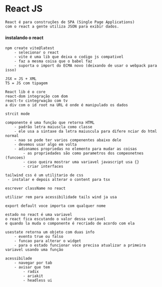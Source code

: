 # React JS

    React é para construções de SPA (Single Page Applications)
    com o react a gente utiliza JSON para exibir dados.
#### instalando o react

    npm create vite@latest
        - selecionar o react
        - vite é uma lib que deixa o codigo js compativel
        - faz a mesma coisa que o babel faz
        - suporta o import do ECMA novo (deixando de usar o webpack para isso)

    JSX = JS + XML
    TS = JS com tipagem

    React lib é o core
    react-dom integração com dom
    react-tv cintegrwação com tv
    a div com o id root na URL é onde é manipulado os dados

    strcit mode

    componente é uma função que retorna HTML
        - padrão letra maiuscla como classe
        - ele usa a sintaxe da letra maiuscula para difere nciar do html normal
        - nao se pode ter varios compenentes abaixo dele
        - devemos usar algo em volta
        - adionamos propriedas no elemento para mudar as coisas
            - as propriedades são como parametros dos compeonetnes (funcoes)
            - caso queira mostrar uma variavel javascript usa {}
            - criar interfaces
    
    tailwind css é um utilitario de css
     - instalar e depois alterar o content para tsx

    escrever className no react

    utilizar rem para acessibilidade tails wind ja usa

    export default voce importa com qualquer nome

    estado no react é uma variavel
    o react fica escutando o valor dessa variavel
    e quando la muda o componente é recriado de acordo com ela

    usestate retorna um objeto com duas info
        - evento true ou falso
        - funcao para alterar o widget
        - para o estado funcionar voce precisa atualizar a primeira variavel usando uma função

    acessibilade
        - navegar por tab
        - avisar que tem
            - radix
            - ariakit
            - headless ui
            